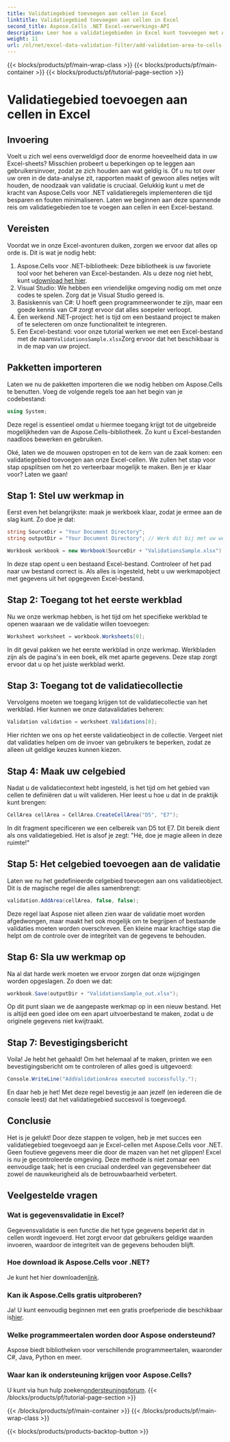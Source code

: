 ```yaml
---
title: Validatiegebied toevoegen aan cellen in Excel
linktitle: Validatiegebied toevoegen aan cellen in Excel
second_title: Aspose.Cells .NET Excel-verwerkings-API
description: Leer hoe u validatiegebieden in Excel kunt toevoegen met Aspose.Cells voor .NET met onze stapsgewijze handleiding. Verbeter uw gegevensintegriteit.
weight: 11
url: /nl/net/excel-data-validation-filter/add-validation-area-to-cells-in-excel/
---
```


{{< blocks/products/pf/main-wrap-class >}}
{{< blocks/products/pf/main-container >}}
{{< blocks/products/pf/tutorial-page-section >}}

# Validatiegebied toevoegen aan cellen in Excel

## Invoering

Voelt u zich wel eens overweldigd door de enorme hoeveelheid data in uw Excel-sheets? Misschien probeert u beperkingen op te leggen aan gebruikersinvoer, zodat ze zich houden aan wat geldig is. Of u nu tot over uw oren in de data-analyse zit, rapporten maakt of gewoon alles netjes wilt houden, de noodzaak van validatie is cruciaal. Gelukkig kunt u met de kracht van Aspose.Cells voor .NET validatieregels implementeren die tijd besparen en fouten minimaliseren. Laten we beginnen aan deze spannende reis om validatiegebieden toe te voegen aan cellen in een Excel-bestand.

## Vereisten

Voordat we in onze Excel-avonturen duiken, zorgen we ervoor dat alles op orde is. Dit is wat je nodig hebt:

1.  Aspose.Cells voor .NET-bibliotheek: Deze bibliotheek is uw favoriete tool voor het beheren van Excel-bestanden. Als u deze nog niet hebt, kunt u[download het hier](https://releases.aspose.com/cells/net/).
2. Visual Studio: We hebben een vriendelijke omgeving nodig om met onze codes te spelen. Zorg dat je Visual Studio gereed is.
3. Basiskennis van C#: U hoeft geen programmeerwonder te zijn, maar een goede kennis van C# zorgt ervoor dat alles soepeler verloopt.
4. Een werkend .NET-project: het is tijd om een bestaand project te maken of te selecteren om onze functionaliteit te integreren.
5.  Een Excel-bestand: voor onze tutorial werken we met een Excel-bestand met de naam`ValidationsSample.xlsx`Zorg ervoor dat het beschikbaar is in de map van uw project.

## Pakketten importeren

Laten we nu de pakketten importeren die we nodig hebben om Aspose.Cells te benutten. Voeg de volgende regels toe aan het begin van je codebestand:

```csharp
using System;
```

Deze regel is essentieel omdat u hiermee toegang krijgt tot de uitgebreide mogelijkheden van de Aspose.Cells-bibliotheek. Zo kunt u Excel-bestanden naadloos bewerken en gebruiken.

Oké, laten we de mouwen opstropen en tot de kern van de zaak komen: een validatiegebied toevoegen aan onze Excel-cellen. We zullen het stap voor stap opsplitsen om het zo verteerbaar mogelijk te maken. Ben je er klaar voor? Laten we gaan!

## Stap 1: Stel uw werkmap in

Eerst even het belangrijkste: maak je werkboek klaar, zodat je ermee aan de slag kunt. Zo doe je dat:

```csharp
string SourceDir = "Your Document Directory";
string outputDir = "Your Document Directory"; // Werk dit bij met uw werkelijke paden.

Workbook workbook = new Workbook(SourceDir + "ValidationsSample.xlsx");
```

In deze stap opent u een bestaand Excel-bestand. Controleer of het pad naar uw bestand correct is. Als alles is ingesteld, hebt u uw werkmapobject met gegevens uit het opgegeven Excel-bestand.

## Stap 2: Toegang tot het eerste werkblad

Nu we onze werkmap hebben, is het tijd om het specifieke werkblad te openen waaraan we de validatie willen toevoegen:

```csharp
Worksheet worksheet = workbook.Worksheets[0];
```

In dit geval pakken we het eerste werkblad in onze werkmap. Werkbladen zijn als de pagina's in een boek, elk met aparte gegevens. Deze stap zorgt ervoor dat u op het juiste werkblad werkt.

## Stap 3: Toegang tot de validatiecollectie

Vervolgens moeten we toegang krijgen tot de validatiecollectie van het werkblad. Hier kunnen we onze datavalidaties beheren:

```csharp
Validation validation = worksheet.Validations[0];
```

Hier richten we ons op het eerste validatieobject in de collectie. Vergeet niet dat validaties helpen om de invoer van gebruikers te beperken, zodat ze alleen uit geldige keuzes kunnen kiezen.

## Stap 4: Maak uw celgebied

Nadat u de validatiecontext hebt ingesteld, is het tijd om het gebied van cellen te definiëren dat u wilt valideren. Hier leest u hoe u dat in de praktijk kunt brengen:

```csharp
CellArea cellArea = CellArea.CreateCellArea("D5", "E7");
```

In dit fragment specificeren we een celbereik van D5 tot E7. Dit bereik dient als ons validatiegebied. Het is alsof je zegt: "Hé, doe je magie alleen in deze ruimte!"

## Stap 5: Het celgebied toevoegen aan de validatie

Laten we nu het gedefinieerde celgebied toevoegen aan ons validatieobject. Dit is de magische regel die alles samenbrengt:

```csharp
validation.AddArea(cellArea, false, false);
```

Deze regel laat Aspose niet alleen zien waar de validatie moet worden afgedwongen, maar maakt het ook mogelijk om te begrijpen of bestaande validaties moeten worden overschreven. Een kleine maar krachtige stap die helpt om de controle over de integriteit van de gegevens te behouden.

## Stap 6: Sla uw werkmap op

Na al dat harde werk moeten we ervoor zorgen dat onze wijzigingen worden opgeslagen. Zo doen we dat:

```csharp
workbook.Save(outputDir + "ValidationsSample_out.xlsx");
```

Op dit punt slaan we de aangepaste werkmap op in een nieuw bestand. Het is altijd een goed idee om een apart uitvoerbestand te maken, zodat u de originele gegevens niet kwijtraakt.

## Stap 7: Bevestigingsbericht

Voila! Je hebt het gehaald! Om het helemaal af te maken, printen we een bevestigingsbericht om te controleren of alles goed is uitgevoerd:

```csharp
Console.WriteLine("AddValidationArea executed successfully.");
```

En daar heb je het! Met deze regel bevestig je aan jezelf (en iedereen die de console leest) dat het validatiegebied succesvol is toegevoegd.

## Conclusie

Het is je gelukt! Door deze stappen te volgen, heb je met succes een validatiegebied toegevoegd aan je Excel-cellen met Aspose.Cells voor .NET. Geen foutieve gegevens meer die door de mazen van het net glippen! Excel is nu je gecontroleerde omgeving. Deze methode is niet zomaar een eenvoudige taak; het is een cruciaal onderdeel van gegevensbeheer dat zowel de nauwkeurigheid als de betrouwbaarheid verbetert.

## Veelgestelde vragen

### Wat is gegevensvalidatie in Excel?
Gegevensvalidatie is een functie die het type gegevens beperkt dat in cellen wordt ingevoerd. Het zorgt ervoor dat gebruikers geldige waarden invoeren, waardoor de integriteit van de gegevens behouden blijft.

### Hoe download ik Aspose.Cells voor .NET?
 Je kunt het hier downloaden[link](https://releases.aspose.com/cells/net/).

### Kan ik Aspose.Cells gratis uitproberen?
 Ja! U kunt eenvoudig beginnen met een gratis proefperiode die beschikbaar is[hier](https://releases.aspose.com/).

### Welke programmeertalen worden door Aspose ondersteund?
Aspose biedt bibliotheken voor verschillende programmeertalen, waaronder C#, Java, Python en meer.

### Waar kan ik ondersteuning krijgen voor Aspose.Cells?
 U kunt via hun hulp zoeken[ondersteuningsforum](https://forum.aspose.com/c/cells/9).
{{< /blocks/products/pf/tutorial-page-section >}}

{{< /blocks/products/pf/main-container >}}
{{< /blocks/products/pf/main-wrap-class >}}

{{< blocks/products/products-backtop-button >}}
